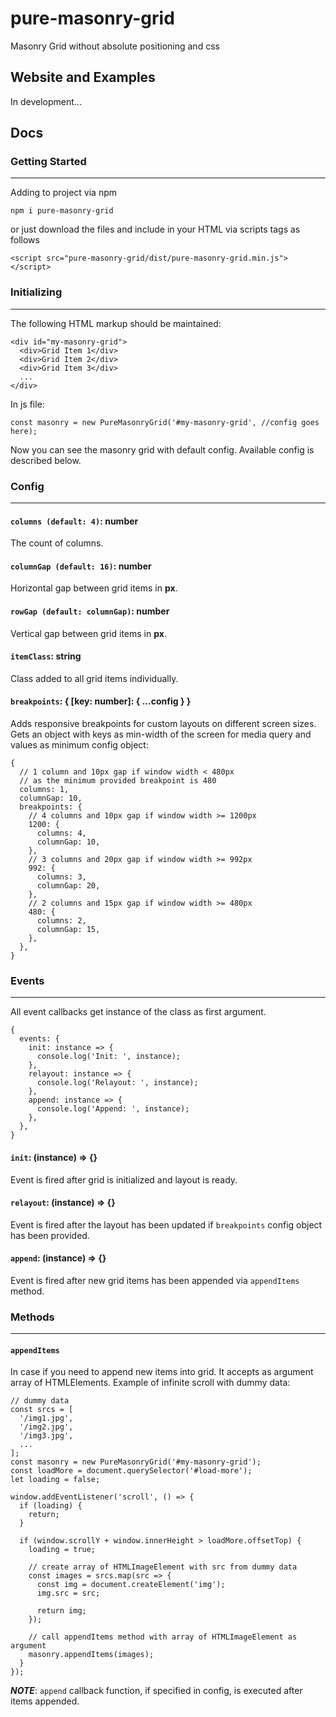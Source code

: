 # pure-masonry-grid

Masonry Grid without absolute positioning and css

## Website and Examples

In development...

## Docs

### Getting Started

---

Adding to project via npm

```
npm i pure-masonry-grid
```

or just download the files and include in your HTML via scripts tags as follows

```
<script src="pure-masonry-grid/dist/pure-masonry-grid.min.js"></script>
```

### Initializing

---

The following HTML markup should be maintained:

```
<div id="my-masonry-grid">
  <div>Grid Item 1</div>
  <div>Grid Item 2</div>
  <div>Grid Item 3</div>
  ...
</div>
```

In js file:

```
const masonry = new PureMasonryGrid('#my-masonry-grid', //config goes here);
```

Now you can see the masonry grid with default config. Available config is described below.

### Config

---

#### `columns (default: 4)`: number

The count of columns.

#### `columnGap (default: 16)`: number

Horizontal gap between grid items in **px**.

#### `rowGap (default: columnGap)`: number

Vertical gap between grid items in **px**.

#### `itemClass`: string

Class added to all grid items individually.

#### `breakpoints`: { [key: number]: { ...config } }

Adds responsive breakpoints for custom layouts on different screen sizes. Gets an object with keys as min-width of the screen for media query and values as minimum config object:

```
{
  // 1 column and 10px gap if window width < 480px
  // as the minimum provided breakpoint is 480
  columns: 1,
  columnGap: 10,
  breakpoints: {
    // 4 columns and 10px gap if window width >= 1200px
    1200: {
      columns: 4,
      columnGap: 10,
    },
    // 3 columns and 20px gap if window width >= 992px
    992: {
      columns: 3,
      columnGap: 20,
    },
    // 2 columns and 15px gap if window width >= 480px
    480: {
      columns: 2,
      columnGap: 15,
    },
  },
}
```

### Events

---

All event callbacks get instance of the class as first argument.

```
{
  events: {
    init: instance => {
      console.log('Init: ', instance);
    },
    relayout: instance => {
      console.log('Relayout: ', instance);
    },
    append: instance => {
      console.log('Append: ', instance);
    },
  },
}
```

#### `init`: (instance) => {}

Event is fired after grid is initialized and layout is ready.

#### `relayout`: (instance) => {}

Event is fired after the layout has been updated if `breakpoints` config object has been provided.

#### `append`: (instance) => {}

Event is fired after new grid items has been appended via `appendItems` method.

### Methods

---

#### `appendItems`

In case if you need to append new items into grid. It accepts as argument array of HTMLElements. Example of infinite scroll with dummy data:

```
// dummy data
const srcs = [
  '/img1.jpg',
  '/img2.jpg',
  '/img3.jpg',
  ...
];
const masonry = new PureMasonryGrid('#my-masonry-grid');
const loadMore = document.querySelector('#load-more');
let loading = false;

window.addEventListener('scroll', () => {
  if (loading) {
    return;
  }

  if (window.scrollY + window.innerHeight > loadMore.offsetTop) {
    loading = true;

    // create array of HTMLImageElement with src from dummy data
    const images = srcs.map(src => {
      const img = document.createElement('img');
      img.src = src;

      return img;
    });

    // call appendItems method with array of HTMLImageElement as argument
    masonry.appendItems(images);
  }
});
```

**_NOTE_**: `append` callback function, if specified in config, is executed after items appended.
